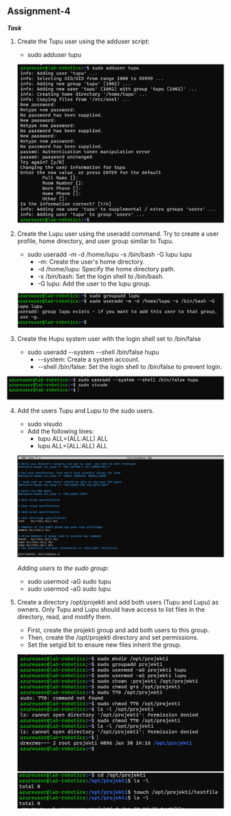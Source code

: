 ## Assignment-4

***Task***

1. Create the Tupu user using the adduser script:
    - sudo adduser tupu

    ![](/img/Assignment3/1.PNG)

2. Create the Lupu user using the useradd command. Try to create a user profile, home directory, and user group   similar to Tupu.
    - sudo useradd -m -d /home/lupu -s /bin/bash -G lupu lupu
        - -m: Create the user's home directory.
        - -d /home/lupu: Specify the home directory path.
        - -s /bin/bash: Set the login shell to /bin/bash.
        - -G lupu: Add the user to the lupu group.

    ![](/img/Assignment3/2.PNG)

3. Create the Hupu system user with the login shell set to /bin/false
    - sudo useradd --system --shell /bin/false hupu
        - --system: Create a system account.
        - --shell /bin/false: Set the login shell to /bin/false to prevent login.

![](/img/Assignment3/3.PNG)

4. Add the users Tupu and Lupu to the sudo users.
    - sudo visudo
    - Add the following lines:
        - tupu ALL=(ALL:ALL) ALL
        - lupu ALL=(ALL:ALL) ALL

    ![](/img/Assignment3/4.PNG)

    *Adding users to the sudo group:*
    - sudo usermod -aG sudo tupu
    - sudo usermod -aG sudo lupu

5. Create a directory /opt/projekti and add both users (Tupu and Lupu) as owners. Only Tupu and Lupu should have access to list files in the directory, read, and modify them.

    - First, create the projekti group and add both users to this group.
    - Then, create the /opt/projekti directory and set permissions.
    - Set the setgid bit to ensure new files inherit the group.

    ![](/img/Assignment3/5.PNG)
    ![](/img/Assignment3/6.PNG)